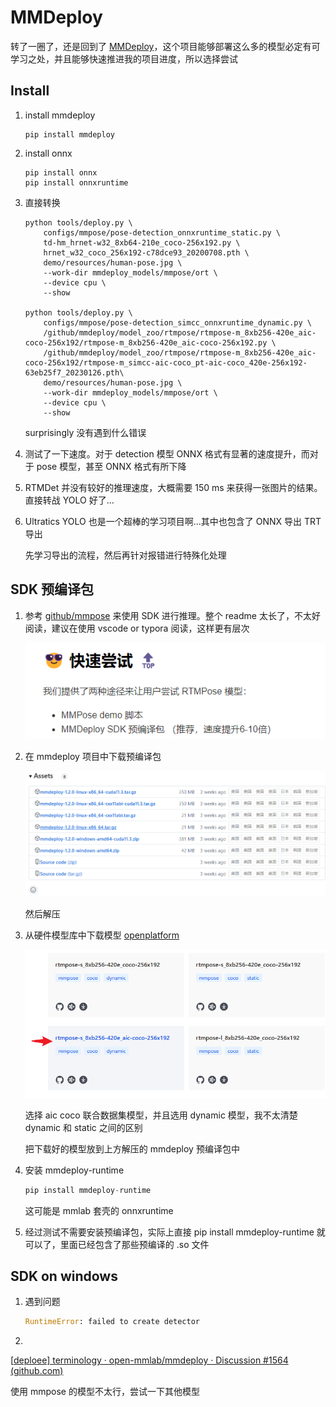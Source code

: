 # MMDeploy

转了一圈了，还是回到了 [MMDeploy](https://github.com/open-mmlab/mmdeploy)，这个项目能够部署这么多的模型必定有可学习之处，并且能够快速推进我的项目进度，所以选择尝试

## Install

1. install mmdeploy

   ```shell
   pip install mmdeploy
   ```

2. install onnx

   ```shell
   pip install onnx
   pip install onnxruntime
   ```

3. 直接转换

   ```shell
   python tools/deploy.py \
       configs/mmpose/pose-detection_onnxruntime_static.py \
       td-hm_hrnet-w32_8xb64-210e_coco-256x192.py \
       hrnet_w32_coco_256x192-c78dce93_20200708.pth \
       demo/resources/human-pose.jpg \
       --work-dir mmdeploy_models/mmpose/ort \
       --device cpu \
       --show
       
   python tools/deploy.py \
       configs/mmpose/pose-detection_simcc_onnxruntime_dynamic.py \
       /github/mmdeploy/model_zoo/rtmpose/rtmpose-m_8xb256-420e_aic-coco-256x192/rtmpose-m_8xb256-420e_aic-coco-256x192.py \
       /github/mmdeploy/model_zoo/rtmpose/rtmpose-m_8xb256-420e_aic-coco-256x192/rtmpose-m_simcc-aic-coco_pt-aic-coco_420e-256x192-63eb25f7_20230126.pth\
       demo/resources/human-pose.jpg \
       --work-dir mmdeploy_models/mmpose/ort \
       --device cpu \
       --show
   ```

   surprisingly 没有遇到什么错误

4. 测试了一下速度。对于 detection 模型 ONNX 格式有显著的速度提升，而对于 pose 模型，甚至 ONNX 格式有所下降

5. RTMDet 并没有较好的推理速度，大概需要 150 ms 来获得一张图片的结果。直接转战 YOLO 好了...

6. Ultratics YOLO 也是一个超棒的学习项目啊...其中也包含了 ONNX 导出 TRT 导出

   先学习导出的流程，然后再针对报错进行特殊化处理

## SDK 预编译包

1. 参考 [github/mmpose](https://github.com/open-mmlab/mmpose/blob/main/projects/rtmpose/README_CN.md) 来使用 SDK 进行推理。整个 readme 太长了，不太好阅读，建议在使用 vscode or typora 阅读，这样更有层次

   ![image-20230722170433955](MMDeploy/image-20230722170433955.png)

2. 在 mmdeploy 项目中下载预编译包

   ![image-20230722170002191](MMDeploy/image-20230722170002191.png)

   然后解压

3. 从硬件模型库中下载模型 [openplatform](https://platform.openmmlab.com/deploee)

   ![image-20230722171514207](MMDeploy/image-20230722171514207.png)

   选择 aic coco 联合数据集模型，并且选用 dynamic 模型，我不太清楚 dynamic 和 static 之间的区别

   把下载好的模型放到上方解压的 mmdeploy 预编译包中

4. 安装 mmdeploy-runtime

   ```python
   pip install mmdeploy-runtime
   ```

   这可能是 mmlab 套壳的 onnxruntime

5. 经过测试不需要安装预编译包，实际上直接 pip install mmdeploy-runtime 就可以了，里面已经包含了那些预编译的 .so 文件

## SDK on windows

1. 遇到问题

   ```python
   RuntimeError: failed to create detector
   ```

2. 

[[deploee\] terminology · open-mmlab/mmdeploy · Discussion #1564 (github.com)](https://github.com/open-mmlab/mmdeploy/discussions/1564)

使用 mmpose 的模型不太行，尝试一下其他模型
